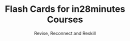 ---
layout: flashcards
title: Flash Cards for in28minutes Courses
subtitle: Revise, Reconnect and Reskill
topics:
  - name: Master Spring and Spring Boot with Java
    url: /flashcards-list-master-spring-and-spring-boot
    description: Master Spring and Spring Boot with Java
    color: '#9aacd5'



---